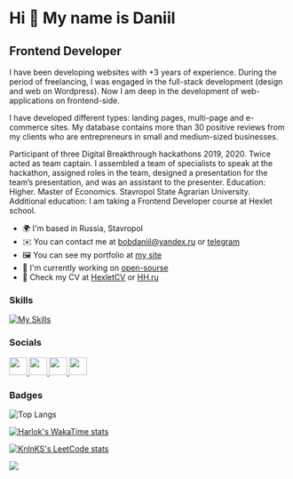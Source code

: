 Hi 👋 My name is Daniil 
=======================  
Frontend Developer 
------------------
I have been developing websites with +3 years of experience. During the period of freelancing, I was engaged in the full-stack development (design and web on Wordpress). Now I am deep in the development of web-applications on frontend-side. 

I have developed different types: landing pages, multi-page and e-commerce sites. My database contains more than 30 positive reviews from my clients who are entrepreneurs in small and medium-sized businesses. 

Participant of three Digital Breakthrough hackathons 2019, 2020. Twice acted as team captain. I assembled a team of specialists to speak at the hackathon, assigned roles in the team, designed a presentation for the team’s presentation, and was an assistant to the presenter. Education: Higher. Master of Economics. Stavropol State Agrarian University. Additional education: I am taking a Frontend Developer course at Hexlet school.

* 🌍  I'm based in Russia, Stavropol
* ✉️  You can contact me at [bobdaniil@yandex.ru](mailto:bobdaniil@yandex.ru) or [telegram](https://t.me/TheWalkingDan)
* 🖼️  You can see my portfolio at [my site](https://bobrov-site.github.io/portfolio/)
* 🚀  I'm currently working on [open-sourse](https://github.com/bobrov-site/contributed)
* 💼 Check my CV at [HexletCV](https://cv.hexlet.io/ru/resumes/3185) or [HH.ru](https://stavropol.hh.ru/resume/e578a8ceff0b846eea0039ed1f4b4268774e42?hhtmFrom=resume_list)

### Skills  
[![My Skills](https://skillicons.dev/icons?i=js,ts,html,css,sass,bootstrap,vuetify,vue,nuxtjs,vite,react,redux,webpack,wordpress,git,jest,jquery,figma&perline=6)](https://skillicons.dev)

### Socials  

<p align="left"> <a href="https://www.github.com/bobrov-site" target="_blank" rel="noreferrer"> <picture> <source media="(prefers-color-scheme: dark)" srcset="https://raw.githubusercontent.com/danielcranney/readme-generator/main/public/icons/socials/github-dark.svg" /> <source media="(prefers-color-scheme: light)" srcset="https://raw.githubusercontent.com/danielcranney/readme-generator/main/public/icons/socials/github.svg" /> <img src="https://raw.githubusercontent.com/danielcranney/readme-generator/main/public/icons/socials/github.svg" width="32" height="32" /> </picture> </a> <a href="http://www.instagram.com/bobrov_site" target="_blank" rel="noreferrer"> <picture> <source media="(prefers-color-scheme: dark)" srcset="undefined" /> <source media="(prefers-color-scheme: light)" srcset="https://raw.githubusercontent.com/danielcranney/readme-generator/main/public/icons/socials/instagram.svg" /> <img src="https://raw.githubusercontent.com/danielcranney/readme-generator/main/public/icons/socials/instagram.svg" width="32" height="32" /> </picture> </a> <a href="https://www.linkedin.com/in/daniil-bobrov" target="_blank" rel="noreferrer"> <picture> <source media="(prefers-color-scheme: dark)" srcset="https://raw.githubusercontent.com/danielcranney/readme-generator/main/public/icons/socials/linkedin-dark.svg" /> <source media="(prefers-color-scheme: light)" srcset="https://raw.githubusercontent.com/danielcranney/readme-generator/main/public/icons/socials/linkedin.svg" /> <img src="https://raw.githubusercontent.com/danielcranney/readme-generator/main/public/icons/socials/linkedin.svg" width="32" height="32" /> </picture> </a> <a href="https://www.stackoverflow.com/users/16803260/bobrov-site" target="_blank" rel="noreferrer"> <picture> <source media="(prefers-color-scheme: dark)" srcset="undefined" /> <source media="(prefers-color-scheme: light)" srcset="https://raw.githubusercontent.com/danielcranney/readme-generator/main/public/icons/socials/stackoverflow.svg" /> <img src="https://raw.githubusercontent.com/danielcranney/readme-generator/main/public/icons/socials/stackoverflow.svg" width="32" height="32" /> </picture> </a></p>

### Badges

![Top Langs](https://github-readme-stats.vercel.app/api/top-langs/?username=bobrov-site&layout=compact&theme=maroongold)

[![Harlok's WakaTime stats](https://github-readme-stats.vercel.app/api/wakatime?username=bobrovSite&theme=maroongold&layout=compact)](https://github.com/anuraghazra/github-readme-stats)

[![KnlnKS's LeetCode stats](https://leetcode-stats-six.vercel.app/?username=bobrov-site&theme=dark)](https://github.com/KnlnKS/leetcode-stats)


<a href="https://visitcount.itsvg.in">
  <img src="https://visitcount.itsvg.in/api?id=bobrov-site&label=Profile%20Views&color=2&icon=5&pretty=false" />
</a>
